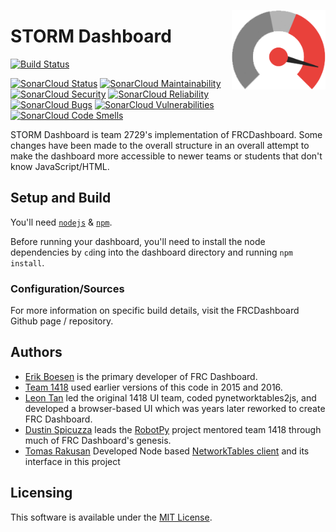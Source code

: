 [<img src="images/icon.png" align="right" width="150">](https://github.com/FRCDashboard/FRCDashboard)

# STORM Dashboard

[![Build Status](https://travis-ci.org/2729StormRobotics/Tabula.svg?branch=master)](https://travis-ci.org/2729StormRobotics/Tabula)

[![SonarCloud Status](https://sonarcloud.io/api/project_badges/measure?project=Tabula&metric=alert_status)](https://sonarcloud.io/dashboard?id=Tabula)
[![SonarCloud Maintainability](https://sonarcloud.io/api/project_badges/measure?project=Tabula&metric=sqale_rating)](https://sonarcloud.io/dashboard?id=Tabula)
[![SonarCloud Security](https://sonarcloud.io/api/project_badges/measure?project=Tabula&metric=security_rating)](https://sonarcloud.io/dashboard?id=Tabula)
[![SonarCloud Reliability](https://sonarcloud.io/api/project_badges/measure?project=Tabula&metric=reliability_rating)](https://sonarcloud.io/dashboard?id=Tabula)
[![SonarCloud Bugs](https://sonarcloud.io/api/project_badges/measure?project=Tabula&metric=bugs)](https://sonarcloud.io/dashboard?id=Tabula)
[![SonarCloud Vulnerabilities](https://sonarcloud.io/api/project_badges/measure?project=Tabula&metric=vulnerabilities)](https://sonarcloud.io/dashboard?id=Tabula)
[![SonarCloud Code Smells](https://sonarcloud.io/api/project_badges/measure?project=Tabula&metric=code_smells)](https://sonarcloud.io/dashboard?id=Tabula)

STORM Dashboard is team 2729's implementation of FRCDashboard. Some changes have been made to the overall structure in an overall attempt to make the dashboard more accessible to newer teams or students that don't know JavaScript/HTML.

## Setup and Build

You'll need [`nodejs`](https://nodejs.org) & [`npm`](https://npmjs.com).

Before running your dashboard, you'll need to install the node dependencies by `cd`ing into the dashboard directory and running `npm install`.

### Configuration/Sources

For more information on specific build details, visit the FRCDashboard Github page / repository.

## Authors

* [Erik Boesen](https://github.com/ErikBoesen) is the primary developer of FRC Dashboard.
* [Team 1418](https://github.com/frc1418) used earlier versions of this code in 2015 and 2016.
* [Leon Tan](https://github.com/lleontan) led the original 1418 UI team, coded pynetworktables2js, and developed a browser-based UI which was years later reworked to create FRC Dashboard.
* [Dustin Spicuzza](https://github.com/virtuald) leads the [RobotPy](https://github.com/robotpy) project mentored team 1418 through much of FRC Dashboard's genesis.
* [Tomas Rakusan](https://github.com/rakusan2) Developed Node based [NetworkTables client](https://github.com/rakusan2/FRC-NT-Client) and its interface in this project

## Licensing

This software is available under the [MIT License](`LICENSE`).
